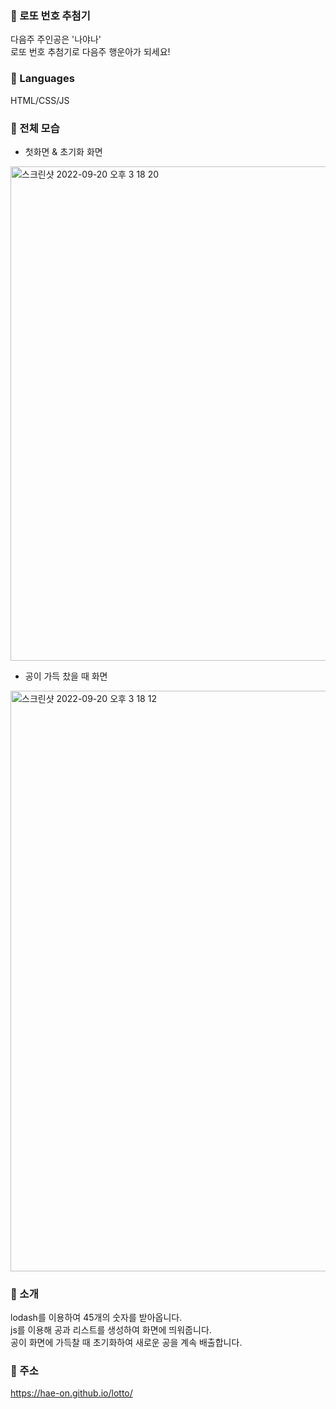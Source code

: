 ### 💸 로또 번호 추첨기
다음주 주인공은 '나야나' <br />
로또 번호 추첨기로 다음주 행운아가 되세요!

### 💸 Languages
HTML/CSS/JS

### 💸 전체 모습
- 첫화면 & 초기화 화면
<img width="791" alt="스크린샷 2022-09-20 오후 3 18 20" src="https://user-images.githubusercontent.com/80464961/191182377-aa694696-0541-4c0d-a98f-caa68b91106b.png">

- 공이 가득 찼을 때 화면
<img width="929" alt="스크린샷 2022-09-20 오후 3 18 12" src="https://user-images.githubusercontent.com/80464961/191182496-2a70a60f-4b99-41c9-a6ae-7bb35c80472e.png">


### 💸 소개
lodash를 이용하여 45개의 숫자를 받아옵니다. <br />
js를 이용해 공과 리스트를 생성하여 화면에 띄워줍니다. <br />
공이 화면에 가득찰 때 초기화하여 새로운 공을 계속 배출합니다. <br />

### 💸 주소
https://hae-on.github.io/lotto/
